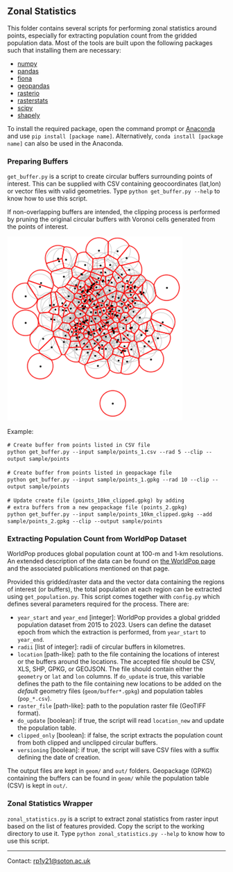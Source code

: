 ## Zonal Statistics

This folder contains several scripts for performing zonal statistics around points, especially for extracting population count from the gridded population data. Most of the tools are built upon the following packages such that installing them are necessary:
- [numpy](https://numpy.org)
- [pandas](https://pandas.pydata.org)
- [fiona](https://fiona.readthedocs.io)
- [geopandas](https://geopandas.org)
- [rasterio](https://rasterio.readthedocs.io)
- [rasterstats](https://pythonhosted.org/rasterstats/)
- [scipy](https://scipy.org)
- [shapely](https://shapely.readthedocs.io/en/stable/manual.html)

To install the required package, open the command prompt or [Anaconda](https://www.anaconda.com) and use `pip install [package name]`. Alternatively, `conda install [package name]` can also be used in the Anaconda.

### Preparing Buffers
`get_buffer.py` is a script to create circular buffers surrounding points of interest. This can be supplied with CSV containing geocoordinates (lat,lon) or vector files with valid geometries. Type `python get_buffer.py --help` to know how to use this script.

If non-overlapping buffers are intended, the clipping process is performed by pruning the original circular buffers with Voronoi cells generated from the points of interest.

![clipped_buffer](fig/clipped.png)

Example:
```
# Create buffer from points listed in CSV file
python get_buffer.py --input sample/points_1.csv --rad 5 --clip --output sample/points

# Create buffer from points listed in geopackage file
python get_buffer.py --input sample/points_1.gpkg --rad 10 --clip --output sample/points

# Update create file (points_10km_clipped.gpkg) by adding 
# extra buffers from a new geopackage file (points_2.gpkg)
python get_buffer.py --input sample/points_10km_clipped.gpkg --add sample/points_2.gpkg --clip --output sample/points
```

### Extracting Population Count from WorldPop Dataset
WorldPop produces global population count at 100-m and 1-km resolutions. An extended description of the data can be found on [the WorldPop page](https://hub.worldpop.org/project/categories?id=3) and the associated publications mentioned on that page.

Provided this gridded/raster data and the vector data containing the regions of interest (or buffers), the total population at each region can be extracted using `get_population.py`. This script comes together with `config.py` which defines several parameters required for the process. There are:
- `year_start` and `year_end` [integer]: WorldPop provides a global gridded population dataset from 2015 to 2023. Users can define the dataset epoch from which the extraction is performed, from `year_start` to `year_end`.
- `radii` [list of integer]: radii of circular buffers in kilometres.
- `location` [path-like]: path to the file containing the locations of interest or the buffers around the locations. The accepted file should be CSV, XLS, SHP, GPKG, or GEOJSON. The file should contain either the `geometry` or `lat` and `lon` columns. If `do_update` is true, this variable defines the path to the file containing new locations to be added on the _default_ geometry files (`geom/buffer*.gpkg`) and population tables (`pop_*.csv`).
- `raster_file` [path-like]: path to the population raster file (GeoTIFF format).
- `do_update` [boolean]: if true, the script will read `location_new` and update the population table.
- `clipped_only` [boolean]: if false, the script extracts the population count from both clipped and unclipped circular buffers.
- `versioning` [boolean]: if true, the script will save CSV files with a suffix defining the date of creation.

The output files are kept in `geom/` and `out/` folders. Geopackage (GPKG) containing the buffers can be found in `geom/` while the population table (CSV) is kept in `out/`.

### Zonal Statistics Wrapper
`zonal_statistics.py` is a script to extract zonal statistics from raster input based on the list of features provided. Copy the script to the working directory to use it. Type `python zonal_statistics.py --help` to know how to use this script.

___
Contact: <rp1y21@soton.ac.uk>
